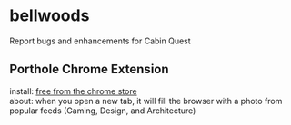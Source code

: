 # bellwoods
Report bugs and enhancements for Cabin Quest

## Porthole Chrome Extension
install: [free from the chrome store](https://chrome.google.com/webstore/detail/porthole/dilfffpckfhcpgidnmgaeoidgekcjlln?hl=en)     
about: when you open a new tab, it will fill the browser with a photo from popular feeds (Gaming, Design, and Architecture)

